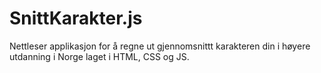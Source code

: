 # SnittKarakter.js
Nettleser applikasjon for å regne ut gjennomsnittt karakteren din i høyere utdanning i Norge laget i HTML, CSS og JS.
